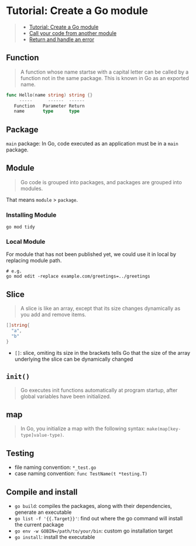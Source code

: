 # Tutorial: Create a Go module

> - [Tutorial: Create a Go module](https://golang.org/doc/tutorial/create-module)
> - [Call your code from another module](https://golang.org/doc/tutorial/call-module-code)
> - [Return and handle an error](https://golang.org/doc/tutorial/handle-errors)

## Function

> A function whose name startse with a capital letter can be called by a
> function not in the same package. This is known in Go as an exported name.

```go
func Hello(name string) string {}
     -----      ------  ------
   Function   Parameter Return
   name       type      type
```

## Package

`main` package: In Go, code executed as an application must be in a `main`
package.

## Module

> Go code is grouped into packages, and packages are grouped into modules.

That means `module` > `package`.

### Installing Module

```shell
go mod tidy
```

### Local Module

For module that has not been published yet, we could use it in local by
replacing module path.

```shell
# e.g.
go mod edit -replace example.com/greetings=../greetings
```

## Slice

> A slice is like an array, except that its size changes dynamically as you
> add and remove items.

```go
[]string{
  "a",
  "b"
}
```

- `[]`: slice, omiting its size in the brackets tells Go that the size of the
  array underlying the slice can be dynamically changed

## `init()`

> Go executes init functions automatically at program startup, after global
> variables have been initialized.

## map

> In Go, you initialize a map with the following syntax:
> `make(map[key-type]value-type)`.

## Testing

- file naming convention: `*_test.go`
- case naming convention: `func TestName(t *testing.T)`

## Compile and install

- `go build`: compiles the packages, along with their dependencies, generate an
  executable
- `go list -f '{{.Target}}'`: find out where the go command will install the
  current package
- `go env -w GOBIN=/path/to/your/bin`: custom go installation target
- `go install`: install the executable
